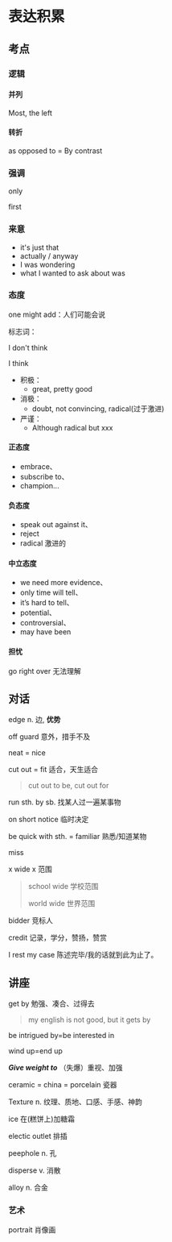 # 表达积累

## 考点

### 逻辑

#### 并列

Most, the left

#### 转折

as opposed to = By contrast

### 强调

only

first

### 来意

- it's just that
- actually / anyway
- I was wondering
- what I wanted to ask about was

### 态度

one might add：人们可能会说

标志词：

I don't think

I think

- 积极：
  - great, pretty good
- 消极：
  - doubt, not convincing, radical(过于激进)
- 严谨：
  - Although radical but xxx

#### 正态度

- embrace、
- subscribe to、
- champion...

#### 负态度

- speak out against it、
- reject
- radical 激进的

#### 中立态度

- we need more evidence、
- only time will tell、
- it’s hard to tell、
- potential、 
- controversial、
- may have been

#### 担忧

go right over 无法理解

## 对话

edge n. 边, **优势**

off guard 意外，措手不及

neat = nice

cut out = fit 适合，天生适合

> cut out to be, cut out for

run sth. by sb. 找某人过一遍某事物

on short notice 临时决定

be quick with sth. = familiar 熟悉/知道某物

miss

x wide x 范围

> school wide 学校范围
>
> world wide 世界范围

bidder 竞标人

credit 记录，学分，赞扬，赞赏

I rest my case 陈述完毕/我的话就到此为止了。

## 讲座

get by 勉强、凑合、过得去

> my english is not good, but it gets by

be intrigued by=be interested in

wind up=end up

**_Give weight to_** （失爆）重视、加强

ceramic = china = porcelain 瓷器

Texture n. 纹理、质地、口感、手感、神韵

ice 在(糕饼上)加糖霜

electic outlet 排插

peephole n. 孔

disperse v. 消散

alloy n. 合金

### 艺术

portrait 肖像画
